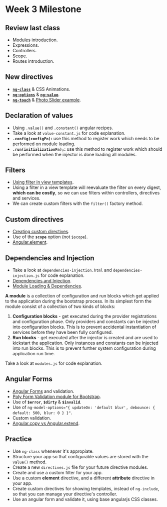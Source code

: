 Week 3 Milestone
===================

## Review last class

* Modules introduction.
* Expressions.
* Controllers.
* Scope.
* Routes introduction.

## New directives

* __[`ng-class`](https://docs.angularjs.org/api/ng/directive/ngClass)__ & CSS Animations.
* __[`ng-options`](https://docs.angularjs.org/api/ng/directive/select)__ & __[`ng-value`](https://docs.angularjs.org/api/ng/directive/ngValue)__.
* __[`ng-touch`](https://docs.angularjs.org/api/ngTouch)__ & [Photo Slider example](http://onehungrymind.com/build-sweet-angularjs-photo-slider-pt-2-ngtouch/).

## Declaration of values

* Using `.value()` and `.constant()` angular recipes.
* Take a look at `value-constant.js` for code explanation.
* __`.config(configFn)`:__ use this method to register work which needs to be performed on module loading.
* __`.run(initializationFn);`:__ use this method to register work which should be performed when the injector is done loading all modules.

## Filters

* [Using filter in view templates](https://docs.angularjs.org/guide/filter).
* Using a filter in a view template will reevaluate the filter on every digest, __which can be costly__, so we can use filters within controllers, directives and services.
* We can create custom filters with the `filter()` factory method.

## Custom directives

* [Creating custom directives](https://docs.angularjs.org/guide/directive).
* Use of the __`scope`__ option (not `$scope`).
* [Angular.element](https://docs.angularjs.org/api/ng/function/angular.element).

## Dependencies and Injection

* Take a look at `dependencies-injection.html` and  `dependencies-injection.js` for code explanation.
* [Dependencies and Injection](https://docs.angularjs.org/guide/di).
* [Module Loading & Dependencies](https://docs.angularjs.org/guide/module).

__A module__ is a collection of configuration and run blocks which get applied to the application during the bootstrap process. In its simplest form the module consist of a collection of two kinds of blocks:

1. __Configuration blocks__ - get executed during the provider registrations and configuration phase. Only providers and constants can be injected into configuration blocks. This is to prevent accidental instantiation of services before they have been fully configured.
1. __Run blocks__ - get executed after the injector is created and are used to kickstart the application. Only instances and constants can be injected into run blocks. This is to prevent further system configuration during application run time.

Take a look at `modules.js` for code explanation.

## Angular Forms

* [Angular Forms](https://docs.angularjs.org/guide/forms) and validation.
* [Poly Form Validation module for Bootstrap](http://angular-js.in/poly-form-validation/).
* Use of __`$error`__, __`$dirty`__ & __`$invalid`__.
* Use of `ng-model-options="{ updateOn: 'default blur', debounce: { default: 500, blur: 0 } }"`.
* Custom validation.
* [Angular.copy vs Angular.extend](http://www.tothenew.com/blog/angularjs-copy-vs-extend/).

## Practice

* Use `ng-class` whenever it's appropiate.
* Structure your app so that configurable values are stored with the `value()` method.
* Create a new `directives.js` file for your future directive modules.
* Create and use a custom filter for your app.
* Use a custom __element__ directive, and a different __attribute__ directive in your app.
* Create custom directives for showing templates, instead of `ng-include`, so that you can manage your directive's controller.
* Use an angular form and validate it, using base angularjs CSS classes.
